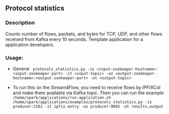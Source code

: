 ## Protocol statistics

### Description

Counts number of flows, packets, and bytes for TCP, UDP, and other flows received from Kafka every 10 seconds. Template application for a application developers.

### Usage:
- General 
` protocols_statistics.py -iz <input-zookeeper-hostname>:<input-zookeeper-port> -it <input-topic> -oz <output-zookeeper-hostname>:<output-zookeeper-port> -ot <output-topic>`

- To run this on the Stream4Flow, you need to receive flows by IPFIXCol and make them available via Kafka topic. Then
 you can run the example
`/home/spark/applications/run-application.sh /home/spark/applications/examples/protocols_statistics.py -iz producer:2181 -it ipfix.entry -oz producer:9092 -ot results.output`


